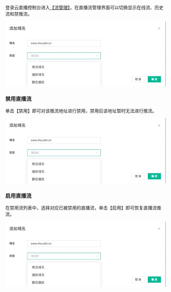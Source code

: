 登录云直播控制台进入[【流管理】](https://ccms.zhoudsh.com:9443/control/#/layout/live/onlinestream/1604628481670)，在直播流管理界面可以切换显示在线流、历史流和禁推流。

![](https://github.com/zhoudshu/documents/blob/main/images/cloudlive/cloudlive_03.png)

### 禁用直播流
单击【禁用】即可对该推流地址进行禁用，禁用后该地址暂时无法进行推流。

![](https://github.com/zhoudshu/documents/blob/main/images/cloudlive/cloudlive_03.png)

### 启用直播流
在禁用流列表中，选择对应已被禁用的直播流，单击【启用】即可恢复直播流推流。
 
![](https://github.com/zhoudshu/documents/blob/main/images/cloudlive/cloudlive_03.png)

